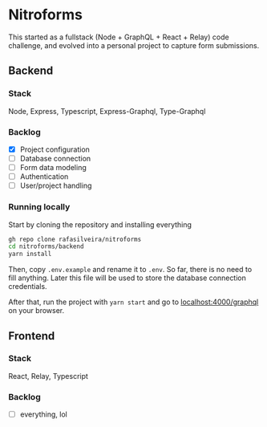 # Nitroforms

This started as a fullstack (Node + GraphQL + React + Relay) code challenge, and evolved into a personal project to capture form submissions.

## Backend

### Stack
Node, Express, Typescript, Express-Graphql, Type-Graphql

### Backlog
- [x] Project configuration
- [ ] Database connection
- [ ] Form data modeling
- [ ] Authentication
- [ ] User/project handling 

### Running locally
Start by cloning the repository and installing everything
```bash
gh repo clone rafasilveira/nitroforms
cd nitroforms/backend
yarn install
```

Then, copy `.env.example` and rename it to `.env`. So far, there is no need to fill anything. Later this file will be used to store the database connection credentials.

After that, run the project with `yarn start` and go to [localhost:4000/graphql](localhost:4000/graphql) on your browser.


## Frontend

### Stack
React, Relay, Typescript

### Backlog
- [ ] everything, lol
